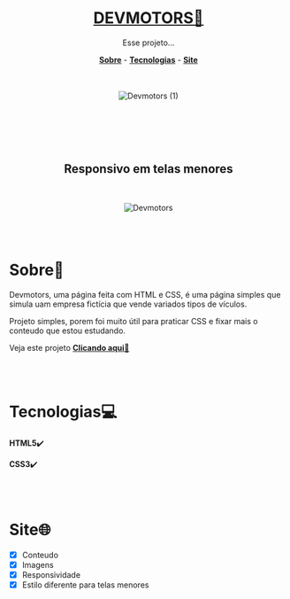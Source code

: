 <h1 align="center"><a href = "https://hiagosilvaanjos.github.io/devmotors"><strong>DEVMOTORS🔗</strong></a></h1>

<p align="center">Esse projeto...</p>

<div align="center">
    <a href="#Sobre"><strong>Sobre</strong></a> -
    <a href="#Tecnologias"><strong>Tecnologias</strong></a> -
    <a href="#Site"><strong>Site</strong></a>
</div>
<br>
<br>


<div align="center">

![Devmotors (1)](https://user-images.githubusercontent.com/91165415/151670708-61e17642-152d-48eb-976d-ef26ef55c154.gif)

</div>

<br>
<br>
<br>
<br>

<h2 align="center"><strong>Responsivo em telas menores</strong></h2>
<br>

<div align="center">

![Devmotors](https://user-images.githubusercontent.com/91165415/151670711-4d0aea37-3974-4b03-97c4-95158af392ad.gif)

</div>
<br>
<br>
<h1 id="Sobre">Sobre📖</h1>
<p>
Devmotors, uma página feita com HTML e CSS, é uma página simples que simula uam empresa fictícia que vende variados tipos de vículos.<br>

Projeto simples, porem foi muito útil para praticar CSS e fixar mais o conteudo que estou estudando. <br>

Veja este projeto <a href="https://hiagosilvaanjos.github.io/devmotors"><strong>Clicando aqui🔗</strong></a>
</p>

<br>
<br>
<h1 id="Tecnologias">Tecnologias💻</h1>

<p><strong>HTML5</strong>✔️ </p>

<p><strong>CSS3</strong>✔️</p>


<br>
<br>
<h1 id="Site">Site🌐</h1>

- [x] Conteudo
- [x] Imagens
- [x] Responsividade
- [x] Estilo diferente para telas menores